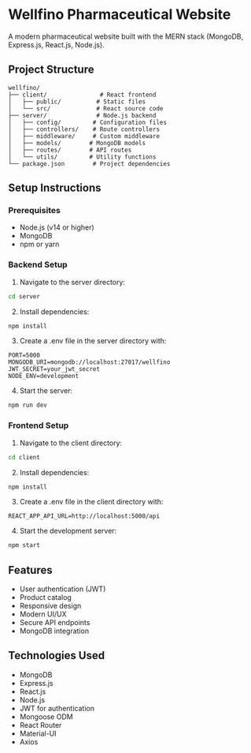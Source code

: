 # Wellfino Pharmaceutical Website

A modern pharmaceutical website built with the MERN stack (MongoDB, Express.js, React.js, Node.js).

## Project Structure
```
wellfino/
├── client/               # React frontend
│   ├── public/          # Static files
│   └── src/             # React source code
├── server/              # Node.js backend
│   ├── config/         # Configuration files
│   ├── controllers/    # Route controllers
│   ├── middleware/     # Custom middleware
│   ├── models/        # MongoDB models
│   ├── routes/        # API routes
│   └── utils/         # Utility functions
└── package.json        # Project dependencies
```

## Setup Instructions

### Prerequisites
- Node.js (v14 or higher)
- MongoDB
- npm or yarn

### Backend Setup
1. Navigate to the server directory:
```bash
cd server
```

2. Install dependencies:
```bash
npm install
```

3. Create a .env file in the server directory with:
```
PORT=5000
MONGODB_URI=mongodb://localhost:27017/wellfino
JWT_SECRET=your_jwt_secret
NODE_ENV=development
```

4. Start the server:
```bash
npm run dev
```

### Frontend Setup
1. Navigate to the client directory:
```bash
cd client
```

2. Install dependencies:
```bash
npm install
```

3. Create a .env file in the client directory with:
```
REACT_APP_API_URL=http://localhost:5000/api
```

4. Start the development server:
```bash
npm start
```

## Features
- User authentication (JWT)
- Product catalog
- Responsive design
- Modern UI/UX
- Secure API endpoints
- MongoDB integration

## Technologies Used
- MongoDB
- Express.js
- React.js
- Node.js
- JWT for authentication
- Mongoose ODM
- React Router
- Material-UI
- Axios 